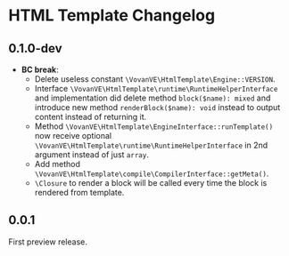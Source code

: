 HTML Template Changelog
=======================

0.1.0-dev
-----

*   **BC break**:
    *   Delete useless constant `\VovanVE\HtmlTemplate\Engine::VERSION`.
    *   Interface `\VovanVE\HtmlTemplate\runtime\RuntimeHelperInterface` and
        implementation did delete method `block($name): mixed` and introduce new method
        `renderBlock($name): void` instead to output content instead of returning it.
    *   Method `\VovanVE\HtmlTemplate\EngineInterface::runTemplate()` now receive
        optional `\VovanVE\HtmlTemplate\runtime\RuntimeHelperInterface` in 2nd argument
        instead of just `array`.
    *   Add method `\VovanVE\HtmlTemplate\compile\CompilerInterface::getMeta()`.
    *   `\Closure` to render a block will be called every time the block
        is rendered from template.

0.0.1
-----

First preview release.
